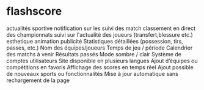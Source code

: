 # flashscore
actualités sportive
notification sur les suivi des match 
classement en direct des championnats 
suivi sur l'actualité des joueurs (transfert,blessure etc.)
esthetique 
animation
publicité
Statistiques détaillées (possession, tirs, passes, etc.)
Nom des équipes/joueurs
Temps de jeu / période
Calendrier des matchs à venir
Résultats passés
Mode sombre / clair
Système de comptes utilisateurs
Site disponible en plusieurs langues
Ajout d’équipes ou compétitions en favoris
Affichage des scores en temps réel
Ajout possible de nouveaux sports ou fonctionnalités
Mise à jour automatique sans rechargement de la page

